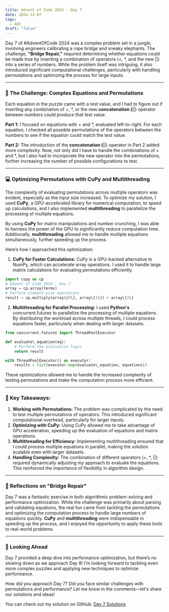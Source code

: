 ```yaml
---
title: Advent of Code 2024 - Day 7
date: 2024-12-07
tags:
  - AOC
draft: "false"
---
```

Day 7 of #AdventOfCode 2024 was a complex problem set in a jungle, involving engineers calibrating a rope bridge and sneaky elephants. The challenge, **"Bridge Repair,"** required determining whether equations could be made true by inserting a combination of operators (+, \*, and the new ||) into a series of numbers. While the problem itself was intriguing, it also introduced significant computational challenges, particularly with handling permutations and optimizing the process for large inputs.

***

### 🧩 The Challenge: Complex Equations and Permutations

Each equation in the puzzle came with a test value, and I had to figure out if inserting any combination of +, \*, or the new **concatenation (**||) operator between numbers could produce that test value.

**Part 1:** I focused on equations with + and \*, evaluated left-to-right. For each equation, I checked all possible permutations of the operators between the numbers to see if the equation could match the test value.

**Part 2:** The introduction of the **concatenation (**||) operator in Part 2 added more complexity. Now, not only did I have to handle the combinations of + and \*, but I also had to incorporate the new operator into the permutations, further increasing the number of possible configurations to test.

***

### 💻 Optimizing Permutations with CuPy and Multithreading

The complexity of evaluating permutations across multiple operators was evident, especially as the input size increased. To optimize my solution, I used **CuPy**, a GPU-accelerated library for numerical computation, to speed up calculations, and I also implemented **multithreading** to parallelize the processing of multiple equations.

By using **CuPy** for matrix manipulations and number crunching, I was able to harness the power of the GPU to significantly reduce computation time. Additionally, **multithreading** allowed me to handle multiple equations simultaneously, further speeding up the process.

Here’s how I approached this optimization:

1.  **CuPy for Faster Calculations:** CuPy is a GPU-backed alternative to NumPy, which can accelerate array operations. I used it to handle large matrix calculations for evaluating permutations efficiently.

```python
import cupy as cp
# Advent of Code 2024 - Day 7
array = cp.array(terms)
# Perform element-wise operations
result = cp.multiply(array\[0\], array\[1\]) + array\[2\]
```

2. **Multithreading for Parallel Processing:** I used **Python's** concurrent.futures to parallelize the processing of multiple equations. By distributing the workload across multiple threads, I could process equations faster, particularly when dealing with larger datasets.

```python
from concurrent.futures import ThreadPoolExecutor

def evaluate\_equation(eq):
    # Perform the evaluation logic
    return result

with ThreadPoolExecutor() as executor:
    results = list(executor.map(evaluate\_equation, equations)) 
```

These optimizations allowed me to handle the increased complexity of testing permutations and make the computation process more efficient.

***

### 🔑 Key Takeaways:

1.  **Working with Permutations:** The problem was complicated by the need to test multiple permutations of operators. This introduced significant computational overhead, particularly for larger inputs.
2.  **Optimizing with CuPy:** Using CuPy allowed me to take advantage of GPU acceleration, speeding up the evaluation of equations and matrix operations.
3.  **Multithreading for Efficiency:** Implementing multithreading ensured that I could process multiple equations in parallel, making the solution scalable even with larger datasets.
4.  **Handling Complexity:** The combination of different operators (+, \*, ||) required dynamically adjusting my approach to evaluate the equations. This reinforced the importance of flexibility in algorithm design.

***

### 🚀 Reflections on "Bridge Repair"

Day 7 was a fantastic exercise in both algorithmic problem-solving and performance optimization. While the challenge was primarily about parsing and validating equations, the real fun came from tackling the permutations and optimizing the computation process to handle large numbers of equations quickly. **CuPy** and **multithreading** were indispensable in speeding up the process, and I enjoyed the opportunity to apply these tools to real-world problems.

***

### 📣 Looking Ahead

Day 7 provided a deep dive into performance optimization, but there’s no slowing down as we approach Day 8! I’m looking forward to tackling even more complex puzzles and applying new techniques to optimize performance.

How did you approach Day 7? Did you face similar challenges with permutations and performance? Let me know in the comments—let's share our solutions and ideas!

You can check out my solution on GitHub: [Day 7 Solutions](https://github.com/SixFiveMil/Advent_of_Code/tree/main/2024/Day%207)